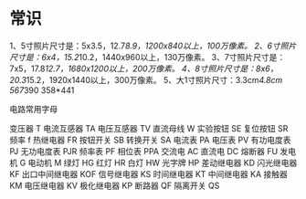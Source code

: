 常识
===


1、5寸照片尺寸是：5x3.5，12.7*8.9，1200x840以上，100万像素。
2、6寸照片尺寸是：6x4，15.2*10.2，1440x960以上，130万像素。
3、7寸照片尺寸是：7x5，17.8*12.7，1680x1200以上，200万像素。
4、8寸照片尺寸是：8x6，20.3*15.2，1920x1440以上，300万像素。
5、大1寸照片尺寸：3.3cm*4.8cm 567*390
358*441


电路常用字母

变压器 T
电流互感器 TA
电压互感器 TV
直流母线 W
实验按钮 SE
复位按钮 SR
频率 f
热继电器 FR
按钮开关 SB
转换开关 SA
电流表 PA
电压表 PV
有功电度表 PJ
无功电度表 PJR
频率表 PF
相位表 PPA
交流电 AC
直流电 DC
熔断器 FU
发电机 G
电动机 M
绿灯 HG
红灯 HR
白灯 HW
光字牌 HP
差动继电器 KD
闪光继电器 KF
出口中间继电器 KOF
信号继电器 KS
时间继电器 KT
中间继电器 KA
接触器 KM
电压继电器 KV
极化继电器 KP
断路器 QF
隔离开关 QS

